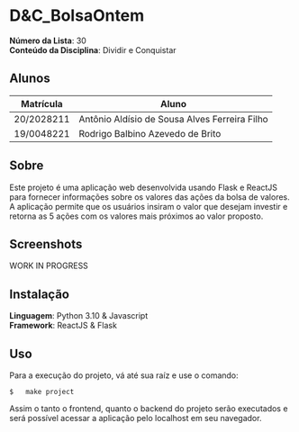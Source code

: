 <!--**!! Atenção: Renomeie o seu repositório para (Tema)_(NomeDoProjeto). !!** 

Temas:
 - Grafos1
 - Grafos2
 - PD
 - D&C
 - Greed
 - Final 
 
 **!! *Não coloque os nomes dos alunos no título do repositório*. Exemplo de título correto: Grafos2_Labirinto-do-Minotauro !!**
 
 (Apague essa seção)
-->
# D&C_BolsaOntem

**Número da Lista**: 30<br>
**Conteúdo da Disciplina**: Dividir e Conquistar<br>

## Alunos
|Matrícula | Aluno |
| -- | -- |
| 20/2028211  |  Antônio Aldísio de Sousa Alves Ferreira Filho |
| 19/0048221  |  Rodrigo Balbino Azevedo de Brito |

## Sobre
Este projeto é uma aplicação web desenvolvida usando Flask e ReactJS para fornecer informações sobre os valores das ações da bolsa de valores. A aplicação permite que os usuários insiram o valor que desejam investir e retorna as 5 ações com os valores mais próximos ao valor proposto.

## Screenshots
WORK IN PROGRESS

## Instalação
**Linguagem**: Python 3.10 & Javascript<br>
**Framework**: ReactJS & Flask<br>

## Uso

Para a execução do projeto, vá até sua raíz e use o comando:
```
$   make project
```
Assim o tanto o frontend, quanto o backend do projeto serão executados e será possível acessar a aplicação pelo localhost em seu navegador.

<!--

Para instalar os pacotes necessários
```
pip3 install -r requirements.txt
```

Para rodar o projeto

```
python3 src/main.py
```
*/

## Instalação 
**Linguagem**: xxxxxx<br>
**Framework**: (caso exista)<br>
Descreva os pré-requisitos para rodar o seu projeto e os comandos necessários.

## Uso 
Explique como usar seu projeto caso haja algum passo a passo após o comando de execução.

## Outros 
Quaisquer outras informações sobre seu projeto podem ser descritas abaixo.
-->